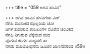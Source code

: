 +++
title = "059 ಅಗಿವ ಹಾವಿನ"

+++
ಅಗಿವ ಹಾವಿನ ಹಳವಿಗೆಯ ಮಿಗೆ   
ನೆಗಹಿ ಮುಸುಕಿದ ಝಲ್ಲರಿಯ ಜೋ  
ಡಿಗಳ ತುಡುಕುವ ತಂಬಟಂಗಳ ಮೊರೆವ ಚಂಬಕದ  
ನೆಗಹಿ ನಿಗುರುವ ಟೆಕ್ಕೆಯದ ಮದ  
ವೊಗುವ ಕರಿಗಳ ಮಧ್ಯದಲಿ ತಾ  
ನಗಡು ದುರಿಯೋಧನನು ಜೂಜಿನ ಜಾಣನವನೆಂದ      ॥59॥